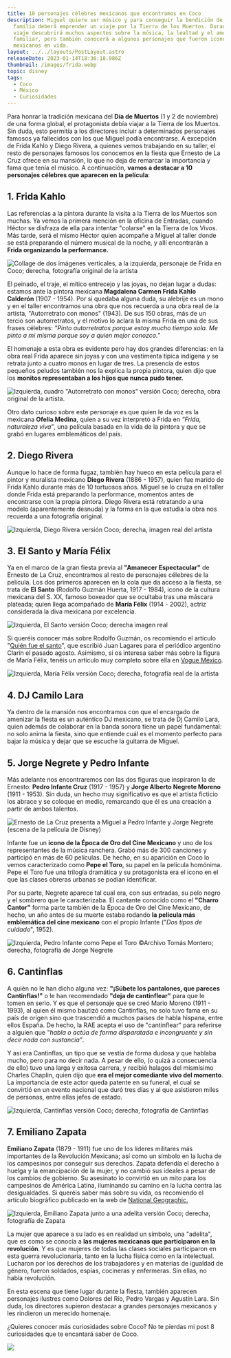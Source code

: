 ```yaml
---
title: 10 personajes célebres mexicanos que encontramos en Coco
description: Miguel quiere ser músico y para conseguir la bendición de su
  familia deberá emprender un viaje por la Tierra de los Muertos. Durante este
  viaje descubrirá muchos aspectos sobre la música, la lealtad y el amor
  familiar, pero también conocerá a algunos personajes que fueron iconos
  mexicanos en vida.
layout: ../../layouts/PostLayout.astro
releaseDate: 2023-01-14T18:36:18.986Z
thumbnail: /images/frida.webp
topic: disney
tags:
  - Coco
  - México
  - Curiosidades
---
```

Para honrar la tradición mexicana del **Día de Muertos** (1 y 2 de noviembre) de una forma global, el protagonista debía viajar a la Tierra de los Muertos. Sin duda, esto permitía a los directores incluir a determinados personajes famosos ya fallecidos con los que Miguel podía encontrarse. A excepción de Frida Kahlo y Diego Rivera, a quienes vemos trabajando en su taller, el resto de personajes famosos los conocemos en la fiesta que Ernesto de La Cruz ofrece en su mansión, lo que no deja de remarcar la importancia y fama que tenía el músico. A continuación, **vamos a destacar a 10 personajes célebres que aparecen en la película**:

## 1. Frida Kahlo

Las referencias a la pintora durante la visita a la Tierra de los Muertos son muchas. Ya vemos la primera mención en la oficina de Entradas, cuando Héctor se disfraza de ella para intentar "colarse" en la Tierra de los Vivos. Más tarde, será el mismo Héctor quien acompañe a Miguel al taller donde se está preparando el número musical de la noche, y allí encontrarán a **Frida organizando la performance.**

![Collage de dos imágenes verticales, a la izquierda, personaje de Frida en Coco; derecha, fotografía original de la artista](/images/fotos_blog.webp "Izquierda, personaje de Frida en Coco; derecha, fotografía original de la artista. © Pinterestt")

El peinado, el traje, el mítico entrecejo y las joyas, no dejan lugar a dudas: estamos ante la pintora mexicana **Magdalena Carmen Frida Kahlo Calderón** (1907 - 1954). Por si quedaba alguna duda, su alebrije es un mono y en el taller encontramos una obra que nos recuerda a una obra real de la artista, "Autorretrato con monos" (1943). De sus 150 obras, más de un tercio son autorretratos, y el motivo lo aclara la misma Frida en una de sus frases célebres: *"Pinto autorretratos porque estoy mucho tiempo sola. Me pinto a mi misma porque soy a quien mejor conozco."* 

El homenaje a esta obra es evidente pero hay dos grandes diferencias: en la obra real Frida aparece sin joyas y con una vestimenta típica indígena y se retrata junto a cuatro monos en lugar de tres. La presencia de estos pequeños peludos también nos la explica la propia pintora, quien dijo que los **monitos representaban a los hijos que nunca pudo tener.**

![Izquierda, cuadro "Autorretrato con monos" versión Coco; derecha, obra original de la artista.](/images/fotos_blog_-1-.webp "Izquierda, cuadro \"Autorretrato con monos\" versión Coco; derecha, obra original de la artista. © Wikipedia.")

Otro dato curioso sobre este personaje es que quien le da voz es la mexicana **Ofelia Medina**, quien a su vez interpretó a Frida en *“Frida, naturaleza viva”*, una película basada en la vida de la pintora y que se grabó en lugares emblemáticos del país.

## 2. Diego Rivera

Aunque lo hace de forma fugaz, también hay hueco en esta película para el pintor y muralista mexicano **Diego Rivera** (1886 - 1957), quien fue marido de Frida Kahlo durante más de 10 tortuosos años. Miguel se lo cruza en el taller donde Frida está preparando la performance, momentos antes de encontrarse con la propia pintora. Diego Rivera está retratando a una modelo (aparentemente desnuda) y la forma en la que estudia la obra nos recuerda a una fotografía original.

![Izquierda, Diego Rivera versión Coco; derecha, imagen real del artista](/images/fotos_blog_-2-.webp "Izquierda, Diego Rivera versión Coco; derecha, imagen real del artista. © The Happening.")

## 3. El Santo y María Félix

Ya en el marco de la gran fiesta previa al **"Amanecer Espectacular"** de Ernesto de La Cruz, encontramos al resto de personajes célebres de la película. Los dos primeros aparecen en la cola que da acceso a la fiesta, se trata de **El Santo** (Rodolfo Guzmán Huerta, 1917 - 1984), icono de la cultura mexicana del S. XX, famoso boxeador que se ocultaba tras una máscara plateada; quien llega acompañado de **María Félix** (1914 - 2002), actriz considerada la diva mexicana por excelencia.

![Izquierda, El Santo versión Coco; derecha imagen real](/images/fotos_blog_-4-.webp "Izquierda, El Santo versión Coco; derecha imagen real. © Clarín.com")

Si queréis conocer más sobre Rodolfo Guzmán, os recomiendo el artículo "[Quién fue el santo](https://www.clarin.com/internacional/santo-luchador-convirtio-icono-cultura-mexicana-hizo-rostro-misterio_0_O8Z9r6XrJ.html)", que escribió Juan Lagares para el periódico argentino Clarín el pasado agosto. Asimismo, si os interesa saber más sobre la figura de María Félix, tenéis un artículo muy completo sobre ella en [Vogue México](https://www.vogue.mx/estilo-de-vida/articulo/maria-felix-biografia-frases-y-peliculas-de-la-dona).

![Izquierda, María Félix versión Coco; derecha, fotografía real de la artista](/images/fotos_blog_-3-.webp "Izquierda, María Félix versión Coco; derecha, fotografía real de la artista. © Vogue México.")

## 4. DJ Camilo Lara

Ya dentro de la mansión nos encontramos con que el encargado de amenizar la fiesta es un auténtico DJ mexicano, se trata de Dj Camilo Lara, quien además de colaborar en la banda sonora tiene un papel fundamental: no solo anima la fiesta, sino que entiende cuál es el momento perfecto para bajar la música y dejar que se escuche la guitarra de Miguel.

## 5. Jorge Negrete y Pedro Infante

Más adelante nos encontraremos con las dos figuras que inspiraron la de Ernesto: **Pedro Infante Cruz** (1917 - 1957) y **Jorge Alberto Negrete Moreno** (1911 - 1953). Sin duda, un hecho muy significativo es que el artista ficticio los abrace y se coloque en medio, remarcando que él es una creación a partir de ambos talentos.

![Ernesto de La Cruz presenta a Miguel a Pedro Infante y Jorge Negrete (escena de la película de Disney)](/images/pedro_infante_y_jorge_negrete.webp "Ernesto de La Cruz presenta a Miguel a Pedro Infante y Jorge Negrete.")

Infante fue un **icono de la Época de Oro del Cine Mexicano** y uno de los representantes de la música ranchera. Grabó más de 300 canciones y participó en más de 60 películas. De hecho, en su aparición en Coco lo vemos caracterizado como **Pepe el Toro**, su papel en la película homónima. Pepe el Toro fue una trilogía dramática y su protagonista era el icono en el que las clases obreras urbanas se podían identificar.

Por su parte, Negrete aparece tal cual era, con sus entradas, su pelo negro y el sombrero que le caracterizaba. El cantante conocido como el **"Charro Cantor"** forma parte también de la Época de Oro del Cine Mexicano, de hecho, un año antes de su muerte estaba rodando **la película más emblemática del cine mexicano** con el propio Infante ("*Dos ti­pos de cuidado*", 1952).

![Izquierda, Pedro Infante como Pepe el Toro ©Archivo Tomás Montero; derecha, fotografía de Jorge Negrete](/images/fotos_blog_-5-.webp "Izquierda, Pedro Infante como Pepe el Toro ©Archivo Tomás Montero; derecha, fotografía de Jorge Negrete ©Pinterest.")

## 6. Cantinflas

A quién no le han dicho alguna vez: **"¡Súbete los pantalones, que pareces Cantinflas!"** o le han recomendado **"deja de cantinflear"** para que le tomen en serio. Y es que el personaje que se creó Mario Moreno (1911 - 1993), al quien él mismo bautizó como Cantinflas, no solo tuvo fama en su país de origen sino que trascendió a muchos paises de habla hispana, entre ellos España. De hecho, la RAE acepta el uso de "cantinflear" para referirse a alguien que "*habla o actúa de forma disparatada e incongruente y sin decir nada con sustancia"*.

Y así era Cantinflas, un tipo que se vestía de forma dudosa y que hablaba mucho, pero para no decir nada. A pesar de ello, (o quizá a consecuencia de ello) tuvo una larga y exitosa carrera, y recibió halagos del mismísimo Charles Chaplin, quien dijo que **era el mejor comediante vivo del momento**. La importancia de este actor queda patente en su funeral, el cual se convirtió en un evento nacional que duró tres días y al que asistieron miles de personas, entre ellas jefes de estado.

![Izquierda, Cantinflas versión Coco; derecha, fotografía de Cantinflas](/images/fotos_blog_-6-.webp "Izquierda, Cantinflas versión Coco; derecha, fotografía de Cantinflas ©Pinterest.")

## 7. Emiliano Zapata

**Emiliano Zapata** (1879 - 1911) fue uno de los líderes militares más importantes de la Revolución Mexicana; así como un símbolo en la lucha de los campesinos por conseguir sus derechos. Zapata defendía el derecho a huelga y la emancipación de la mujer, y no cambió sus ideales a pesar de los cambios de gobierno. Su asesinato lo convirtió en un mito para los campesinos de América Latina, iluminando su camino en la lucha contra las desigualdades. Si queréis saber más sobre su vida, os recomiendo el artículo biográfico publicado en la web de [National Geographic.](https://historia.nationalgeographic.com.es/a/emiliano-zapata-heroe-revolucion-mexicana_15217)

![Izquierda, Emiliano Zapata junto a una adelita versión Coco; derecha, fotografía de Zapata](/images/fotos_blog_-7-.webp "Izquierda, Emiliano Zapata junto a una adelita versión Coco; derecha, fotografía de Zapata ©ABC.")

La mujer que aparece a su lado es en realidad un símbolo, una "adelita", que es como se conocía a **las mujeres mexicanas que participaron en la revolución**. Y es que mujeres de todas las clases sociales participaron en esta guerra revolucionaria, tanto en la lucha física como en la intelectual. Lucharon por los derechos de los trabajadores y en materias de igualdad de género, fueron soldados, espías, cocineras y enfermeras. Sin ellas, no había revolución.

En esta escena que tiene lugar durante la fiesta, también aparecen personajes ilustres como Dolores del Río, Pedro Vargas y Agustín Lara. Sin duda, los directores supieron destacar a grandes personajes mexicanos y les rindieron un merecido homenaje.

¿Quieres conocer más curiosidades sobre Coco? No te pierdas mi post 8 curiosidades que te encantará saber de Coco.

![](/images/curiosidades-coco-famosos-mexicanos.webp)